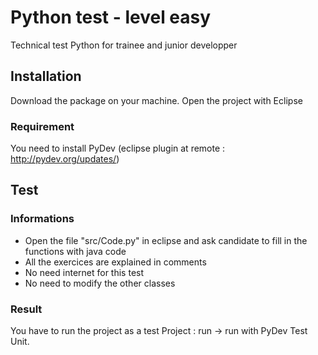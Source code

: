 Python test - level easy
==============

Technical test Python for trainee and junior developper

## Installation

Download the package on your machine. Open the project with Eclipse 

### Requirement 

You need to install PyDev (eclipse plugin at remote : http://pydev.org/updates/)


## Test

### Informations
- Open the file "src/Code.py" in eclipse and ask candidate to fill in the functions with java code
- All the exercices are explained in comments
- No need internet for this test
- No need to modify the other classes

### Result

You have to run the project as a test Project : run -> run with PyDev Test Unit.

